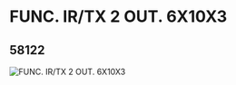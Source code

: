 # FUNC. IR/TX 2 OUT. 6X10X3
## 58122
![FUNC. IR/TX 2 OUT. 6X10X3](https://lc-www-live-s.legocdn.com/media/bricks/5/2/6034989.jpg)